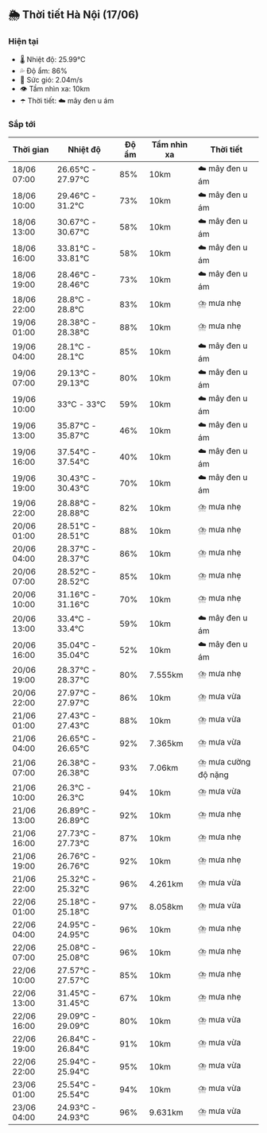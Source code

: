 ## 🌦️ Thời tiết Hà Nội (17/06)

### Hiện tại

- 🌡️ Nhiệt độ: 25.99℃
- 💦 Độ ẩm: 86%
- 💨 Sức gió: 2.04m/s
- 👁️ Tầm nhìn xa: 10km
- ☂️ Thời tiết: ☁️ mây đen u ám

### Sắp tới

| Thời gian | Nhiệt độ | Độ ẩm | Tầm nhìn xa | Thời tiết |
| --- | --- | --- | --- | --- |
| 18/06 07:00 | 26.65℃ - 27.97℃ | 85% | 10km | ☁️ mây đen u ám |
| 18/06 10:00 | 29.46℃ - 31.2℃ | 73% | 10km | ☁️ mây đen u ám |
| 18/06 13:00 | 30.67℃ - 30.67℃ | 58% | 10km | ☁️ mây đen u ám |
| 18/06 16:00 | 33.81℃ - 33.81℃ | 58% | 10km | ☁️ mây đen u ám |
| 18/06 19:00 | 28.46℃ - 28.46℃ | 73% | 10km | ☁️ mây đen u ám |
| 18/06 22:00 | 28.8℃ - 28.8℃ | 83% | 10km | ⛈️ mưa nhẹ |
| 19/06 01:00 | 28.38℃ - 28.38℃ | 88% | 10km | ⛈️ mưa nhẹ |
| 19/06 04:00 | 28.1℃ - 28.1℃ | 85% | 10km | ☁️ mây đen u ám |
| 19/06 07:00 | 29.13℃ - 29.13℃ | 80% | 10km | ☁️ mây đen u ám |
| 19/06 10:00 | 33℃ - 33℃ | 59% | 10km | ☁️ mây đen u ám |
| 19/06 13:00 | 35.87℃ - 35.87℃ | 46% | 10km | ☁️ mây đen u ám |
| 19/06 16:00 | 37.54℃ - 37.54℃ | 40% | 10km | ☁️ mây đen u ám |
| 19/06 19:00 | 30.43℃ - 30.43℃ | 70% | 10km | ☁️ mây đen u ám |
| 19/06 22:00 | 28.88℃ - 28.88℃ | 82% | 10km | ⛈️ mưa nhẹ |
| 20/06 01:00 | 28.51℃ - 28.51℃ | 88% | 10km | ⛈️ mưa nhẹ |
| 20/06 04:00 | 28.37℃ - 28.37℃ | 86% | 10km | ⛈️ mưa nhẹ |
| 20/06 07:00 | 28.52℃ - 28.52℃ | 85% | 10km | ⛈️ mưa nhẹ |
| 20/06 10:00 | 31.16℃ - 31.16℃ | 70% | 10km | ⛈️ mưa nhẹ |
| 20/06 13:00 | 33.4℃ - 33.4℃ | 59% | 10km | ☁️ mây đen u ám |
| 20/06 16:00 | 35.04℃ - 35.04℃ | 52% | 10km | ☁️ mây đen u ám |
| 20/06 19:00 | 28.37℃ - 28.37℃ | 80% | 7.555km | ⛈️ mưa nhẹ |
| 20/06 22:00 | 27.97℃ - 27.97℃ | 86% | 10km | ⛈️ mưa vừa |
| 21/06 01:00 | 27.43℃ - 27.43℃ | 88% | 10km | ⛈️ mưa vừa |
| 21/06 04:00 | 26.65℃ - 26.65℃ | 92% | 7.365km | ⛈️ mưa vừa |
| 21/06 07:00 | 26.38℃ - 26.38℃ | 93% | 7.06km | ⛈️ mưa cường độ nặng |
| 21/06 10:00 | 26.3℃ - 26.3℃ | 94% | 10km | ⛈️ mưa vừa |
| 21/06 13:00 | 26.89℃ - 26.89℃ | 92% | 10km | ⛈️ mưa nhẹ |
| 21/06 16:00 | 27.73℃ - 27.73℃ | 87% | 10km | ⛈️ mưa nhẹ |
| 21/06 19:00 | 26.76℃ - 26.76℃ | 92% | 10km | ⛈️ mưa nhẹ |
| 21/06 22:00 | 25.32℃ - 25.32℃ | 96% | 4.261km | ⛈️ mưa vừa |
| 22/06 01:00 | 25.18℃ - 25.18℃ | 97% | 8.058km | ⛈️ mưa vừa |
| 22/06 04:00 | 24.95℃ - 24.95℃ | 96% | 10km | ⛈️ mưa nhẹ |
| 22/06 07:00 | 25.08℃ - 25.08℃ | 96% | 10km | ⛈️ mưa nhẹ |
| 22/06 10:00 | 27.57℃ - 27.57℃ | 85% | 10km | ⛈️ mưa nhẹ |
| 22/06 13:00 | 31.45℃ - 31.45℃ | 67% | 10km | ⛈️ mưa nhẹ |
| 22/06 16:00 | 29.09℃ - 29.09℃ | 80% | 10km | ⛈️ mưa vừa |
| 22/06 19:00 | 26.84℃ - 26.84℃ | 91% | 10km | ⛈️ mưa vừa |
| 22/06 22:00 | 25.94℃ - 25.94℃ | 95% | 10km | ⛈️ mưa vừa |
| 23/06 01:00 | 25.54℃ - 25.54℃ | 94% | 10km | ⛈️ mưa vừa |
| 23/06 04:00 | 24.93℃ - 24.93℃ | 96% | 9.631km | ⛈️ mưa vừa |
